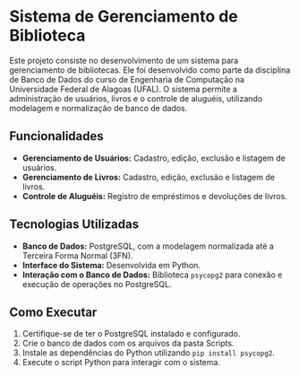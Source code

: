 # Sistema de Gerenciamento de Biblioteca

Este projeto consiste no desenvolvimento de um sistema para gerenciamento de bibliotecas. Ele foi desenvolvido como parte da disciplina de Banco de Dados do curso de Engenharia de Computação na Universidade Federal de Alagoas (UFAL). O sistema permite a administração de usuários, livros e o controle de aluguéis, utilizando modelagem e normalização de banco de dados.

## Funcionalidades

- **Gerenciamento de Usuários:** Cadastro, edição, exclusão e listagem de usuários.
- **Gerenciamento de Livros:** Cadastro, edição, exclusão e listagem de livros.
- **Controle de Aluguéis:** Registro de empréstimos e devoluções de livros.
  
## Tecnologias Utilizadas

- **Banco de Dados:** PostgreSQL, com a modelagem normalizada até a Terceira Forma Normal (3FN).
- **Interface do Sistema:** Desenvolvida em Python.
- **Interação com o Banco de Dados:** Biblioteca `psycopg2` para conexão e execução de operações no PostgreSQL.

## Como Executar

1. Certifique-se de ter o PostgreSQL instalado e configurado.
2. Crie o banco de dados com os arquivos da pasta Scripts.
3. Instale as dependências do Python utilizando `pip install psycopg2`.
4. Execute o script Python para interagir com o sistema.


















 
 
